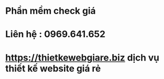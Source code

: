 # Phần mềm check giá
# Liên hệ : 0969.641.652
# https://thietkewebgiare.biz dịch vụ thiết kế website giá rẻ
